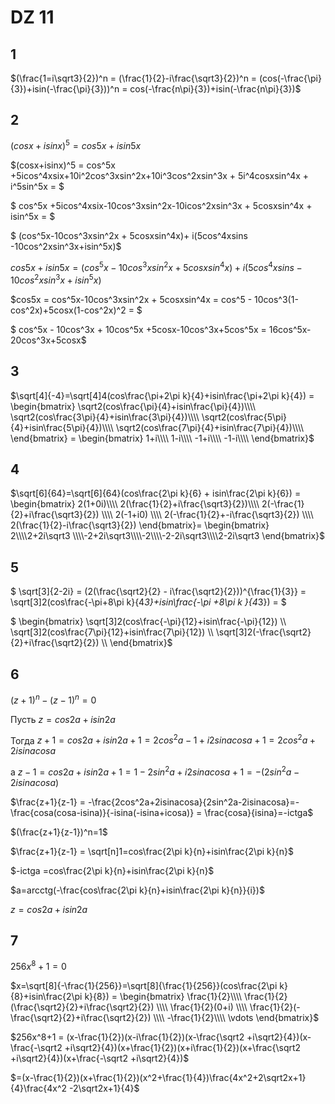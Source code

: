 <script type="text/javascript"
  src="https://cdnjs.cloudflare.com/ajax/libs/mathjax/2.7.0/MathJax.js?config=TeX-AMS_CHTML">
</script>
<script type="text/x-mathjax-config">
  MathJax.Hub.Config({
    tex2jax: {
      inlineMath: [['$','$'], ['\\(','\\)']],
      processEscapes: true},
      jax: ["input/TeX","input/MathML","input/AsciiMath","output/CommonHTML"],
      extensions: ["tex2jax.js","mml2jax.js","asciimath2jax.js","MathMenu.js","MathZoom.js","AssistiveMML.js", "[Contrib]/a11y/accessibility-menu.js"],
      TeX: {
      extensions: ["AMSmath.js","AMSsymbols.js","noErrors.js","noUndefined.js"],
      equationNumbers: {
      autoNumber: "AMS"
      }
    }
  });
</script>


# DZ 11

## 1

$(\frac{1=i\sqrt3}{2})^n  = (\frac{1}{2}-i\frac{\sqrt3}{2})^n = (cos(-\frac{\pi}{3})+isin(-\frac{\pi}{3}))^n = 
cos(-\frac{n\pi}{3})+isin(-\frac{n\pi}{3})$

## 2

$(cosx+isinx)^5 = cos5x+isin5x$

$(cosx+isinx)^5 = cos^5x +5icos^4xsix+10i^2cos^3xsin^2x+10i^3cos^2xsin^3x + 5i^4cosxsin^4x + i^5sin^5x = $

$
cos^5x +5icos^4xsix-10cos^3xsin^2x-10icos^2xsin^3x + 5cosxsin^4x + isin^5x = $

$
(cos^5x-10cos^3xsin^2x + 5cosxsin^4x)+ i(5cos^4xsins -10cos^2xsin^3x+isin^5x)$

$cos5x +isin5x = (cos^5x-10cos^3xsin^2x + 5cosxsin^4x)+ i(5cos^4xsins -10cos^2xsin^3x+isin^5x)$

$cos5x = cos^5x-10cos^3xsin^2x + 5cosxsin^4x = 
cos^5 - 10cos^3(1-cos^2x)+5cosx(1-cos^2x)^2 = $

$
cos^5x - 10cos^3x + 10cos^5x +5cosx-10cos^3x+5cos^5x = 16cos^5x-20cos^3x+5cosx$

## 3

$\sqrt[4]{-4}=\sqrt[4]4(cos\frac{\pi+2\pi k}{4}+isin\frac{\pi+2\pi k}{4})  = 
\begin{bmatrix}
\sqrt2(cos\frac{\pi}{4}+isin\frac{\pi}{4})\\\\
\sqrt2(cos\frac{3\pi}{4}+isin\frac{3\pi}{4})\\\\
\sqrt2(cos\frac{5\pi}{4}+isin\frac{5\pi}{4})\\\\
\sqrt2(cos\frac{7\pi}{4}+isin\frac{7\pi}{4})\\\\
\end{bmatrix} = 
\begin{bmatrix}
1+i\\\\
1-i\\\\
-1+i\\\\
-1-i\\\\
\end{bmatrix}$

## 4

$\sqrt[6]{64}=\sqrt[6]{64}(cos\frac{2\pi k}{6} + isin\frac{2\pi k}{6}) = 
\begin{bmatrix}
2(1+0i)\\\\
2(\frac{1}{2}+i\frac{\sqrt3}{2})\\\\
2(-\frac{1}{2}+i\frac{\sqrt3}{2}) \\\\
2(-1+i0) \\\\
2(-\frac{1}{2}+-i\frac{\sqrt3}{2}) \\\\
2(\frac{1}{2}-i\frac{\sqrt3}{2})
\end{bmatrix}=
\begin{bmatrix}
2\\\\2+2i\sqrt3 \\\\-2+2i\sqrt3\\\\-2\\\\-2-2i\sqrt3\\\\2-2i\sqrt3
\end{bmatrix}$

## 5

$ \sqrt[3]{2-2i} = (2(\frac{\sqrt2}{2} - i\frac{\sqrt2}{2}))^{\frac{1}{3}} = \sqrt[3]2(cos\frac{-\pi+8\pi k}{4*3}+isin\frac{-\pi +8\pi k }{4*3}) = $

$
\begin{bmatrix}
\sqrt[3]2(cos\frac{-\pi}{12}+isin\frac{-\pi}{12}) \\\\
\sqrt[3]2(cos\frac{7\pi}{12}+isin\frac{7\pi}{12}) \\\\
\sqrt[3]2(-\frac{\sqrt2}{2}+i\frac{\sqrt2}{2}) \\\\
\end{bmatrix}$

## 6

$(z+1)^n -(z-1)^n=0$

Пусть $z=cos2a +isin2a$

Тогда $z+1 = cos2a+isin2a +1=2cos^2a -1 +i2sinacosa+1=2cos^2a+2isinacosa$

a $z-1= cos2a+isin2a +1=1-2sin^2a +i2sinacosa+1=-(2sin^2a-2isinacosa)$

$\frac{z+1}{z-1} = -\frac{2cos^2a+2isinacosa}{2sin^2a-2isinacosa}=-\frac{cosa(cosa-isina)}{-isina(-isina+icosa)} = \frac{cosa}{isina}=-ictga$

$(\frac{z+1}{z-1})^n=1$

$\frac{z+1}{z-1} = \sqrt[n]1=cos\frac{2\pi k}{n}+isin\frac{2\pi k}{n}$

$-ictga =cos\frac{2\pi k}{n}+isin\frac{2\pi k}{n}$

$a=arcctg(-\frac{cos\frac{2\pi k}{n}+isin\frac{2\pi k}{n}}{i})$

$z=cos2a +isin2a$
## 7

$256x^8+1=0$

$x=\sqrt[8]{-\frac{1}{256}}=\sqrt[8]{\frac{1}{256}}(cos\frac{2\pi k}{8}+isin\frac{2\pi k}{8}) = 
\begin{bmatrix}
\frac{1}{2}\\\\
\frac{1}{2}(\frac{\sqrt2}{2}+i\frac{\sqrt2}{2}) \\\\
\frac{1}{2}(0+i) \\\\
\frac{1}{2}(-\frac{\sqrt2}{2}+i\frac{\sqrt2}{2}) \\\\
-\frac{1}{2}\\\\
\vdots
\end{bmatrix}$

$256x^8+1 = (x-\frac{1}{2})(x-i\frac{1}{2})(x-\frac{\sqrt2 +i\sqrt2}{4})(x-\frac{-\sqrt2 +i\sqrt2}{4})(x+\frac{1}{2})(x+i\frac{1}{2})(x+\frac{\sqrt2 +i\sqrt2}{4})(x+\frac{-\sqrt2 +i\sqrt2}{4})$

$=(x-\frac{1}{2})(x+\frac{1}{2})(x^2+\frac{1}{4})\frac{4x^2+2\sqrt2x+1}{4}\frac{4x^2 -2\sqrt2x+1}{4}$